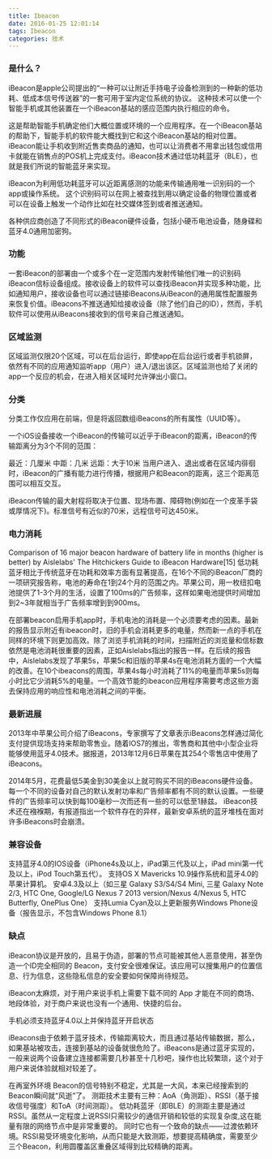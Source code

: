 ```yaml
---
title: Ibeacon
date: 2016-01-25 12:01:14
tags: Ibeacon
categories: 技术
---
```




### 是什么？

iBeacon是apple公司提出的“一种可以让附近手持电子设备检测到的一种新的低功耗、低成本信号传送器”的一套可用于室内定位系统的协议。 这种技术可以使一个智能手机或其他装置在一个iBeacon基站的感应范围内执行相应的命令。

这是帮助智能手机确定他们大概位置或环境的一个应用程序。在一个iBeacon基站的帮助下，智能手机的软件能大概找到它和这个iBeacon基站的相对位置。iBeacon能让手机收到附近售卖商品的通知，也可以让消费者不用拿出钱包或信用卡就能在销售点的POS机上完成支付。iBeacon技术通过低功耗蓝牙（BLE），也就是我们所说的智能蓝牙来实现。

iBeacon为利用低功耗蓝牙可以近距离感测的功能来传输通用唯一识别码的一个app或操作系统。 这个识别码可以在网上被查找到用以确定设备的物理位置或者可以在设备上触发一个动作比如在社交媒体签到或者推送通知。

各种供应商创造了不同形式的iBeacon硬件设备，包括小硬币电池设备，随身碟和蓝牙4.0通用加密狗。
<!--more-->
### 功能
一套iBeacon的部署由一个或多个在一定范围内发射传输他们唯一的识别码iBeacon信标设备组成。接收设备上的软件可以查找iBeacon并实现多种功能，比如通知用户，接收设备也可以通过链接iBeacons从iBeacon的通用属性配置服务来恢复价值。iBeacons不推送通知给接收设备（除了他们自己的ID），然而，手机软件可以使用从iBeacons接收到的信号来自己推送通知。

### 区域监测
区域监测仅限20个区域，可以在后台运行，即使app在后台运行或者手机锁屏，依然有不同的应用通知监听app（用户）进入/退出该区。区域监测也给了关闭的app一个反应的机会，在进入相关区域时允许弹出小窗口。

### 分类
分类工作仅应用在前端，但是将返回数组iBeacons的所有属性（UUID等）。

一个iOS设备接收一个iBeacon的传输可以近乎于iBeacon的距离，iBeacon的传输距离分为3个不同的范围：

最近：几厘米
中距：几米
远距：大于10米
当用户进入、退出或者在区域内徘徊时，iBeacon的广播有能力进行传播，根据用户和Beacon的距离，这三个距离范围可以相互交互。

iBeacon传输的最大射程将取决于位置、现场布置、障碍物(例如在一个皮革手袋或厚情况下)。标准信号有近似的70米，远程信号可达450米。

### 电力消耗

Comparison of 16 major beacon hardware of battery life in months (higher is better) by Aislelabs' The Hitchickers Guide to iBeacon Hardware[15]
低功耗蓝牙相比于传统蓝牙在功耗和效率方面有显著提高，在16个不同的iBeacon厂商的一项研究报告称，电池的寿命在1到24个月的范围之内。苹果公司，用一枚纽扣电池提供了1-3个月的生活，设置了100ms的广告频率，这样如果电池提供时间增加到2~3年就相当于广告频率增到到900ms。

在部署beacon启用手机app时，手机电池的消耗是一个必须要考虑的因素。最新的报告显示附近有ibeacon时，旧的手机会消耗更多的电量，然而新一点的手机在同样的环境下则更加高效。除了浏览手机消耗的时间，扫描附近的浏览量和信标数依然是电池消耗很重要的因素，正如Aislelabs指出的报告一样。在后续的报告中，Aislelabs发现了苹果5s，苹果5c和旧版的苹果4s在电池消耗方面的一个大幅的改善。在10个ibeacons的周围，苹果4s每小时消耗了11%的电量而苹果5s则每小时比它少消耗5%的电量。一个高效节能的ibeacon应用程序需要考虑这些方面去保持应用的响应性和电池消耗之间的平衡。

### 最新进展
2013年中苹果公司介绍了iBeacons，专家撰写了文章表示iBeacons怎样通过简化支付提供现场支持来帮助零售业。随着IOS7的推出，零售商和其他中小型企业将能够使用蓝牙4.0技术。据报道，2013年12月6日苹果在其254个零售店中使用了iBeacons。

2014年5月，花费最低5美金到30美金以上就可购买不同的iBeacons硬件设备。每一个不同的设备对自己的默认发射功率和广告频率都有不同的默认设置。一些硬件的广告频率可以快到每100毫秒一次而还有一些的可以低至1赫兹。 iBeacon技术还在襁褓期，有报道指出一个软件存在的异样，最新安卓系统的蓝牙堆栈在面对许多iBeacons时会崩溃。



### 兼容设备
支持蓝牙4.0的IOS设备（iPhone4s及以上，iPad第三代及以上，iPad mini第一代及以上，iPod Touch第五代）。
支持OS X Mavericks 10.9操作系统和蓝牙4.0的苹果计算机。
安卓4.3及以上（如三星 Galaxy S3/S4/S4 Mini, 三星 Galaxy Note 2/3, HTC One, Google/LG Nexus 7 2013 version/Nexus 4/Nexus 5, HTC Butterfly, OnePlus One）
支持Lumia Cyan及以上更新服务Windows Phone设备（报告显示，不包含Windows Phone 8.1）

### 缺点
iBeacon协议是开放的，且易于伪造，部署的节点可能被其他人恶意使用，甚至伪造一个ID完全相同的 Beacon，支付安全很难保证。该应用可以搜集用户的位置信息、行为信息，这些隐私信息的安全要如何保障尚待规范。

iBeacon太麻烦，对于用户来说手机上需要下载不同的 App 才能在不同的商场、地段体验，对于商户来说也没有一个通用、快捷的后台。

手机必须支持蓝牙4.0以上并保持蓝牙开启状态

iBeacons由于依赖于蓝牙技术，传输距离较大，而且通过基站传输数据，那么，如果基站被攻击，连接到基站的设备就很危险了。iBeacons是通过蓝牙实现的，一般来说两个设备建立连接都需要几秒甚至十几秒吧，操作也比较繁琐，这个对于用户来说体验就相对较差了。

在再室外环境 Beacon的信号特别不稳定，尤其是一大风，本来已经搜索到的Beacon瞬间就“风逝”了。
测距技术主要有三种：AoA（角测距）、RSSI（基于接收信号强度）和ToA（时间测距）。
低功耗蓝牙（即BLE）的测距主要是通过RSSI。虽然从一定程度上说RSSI只需较少的通信开销和较低的实现复杂度,这在能量有限的网络节点中是非常重要的。
同时它也有一个致命的缺点——过渡依赖环境。RSSI易受环境变化影响，从而只能是大致测距，想要提高精确度，需要至少三个Beacon，利用圆覆盖区重叠区域得到比较精确的距离。
